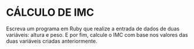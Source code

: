 # CÁLCULO DE IMC

Escreva um programa em Ruby que realize a entrada de dados de duas variáveis: altura e peso. E por fim, calcule o IMC com base nos valores das duas variáveis criadas anteriormente.